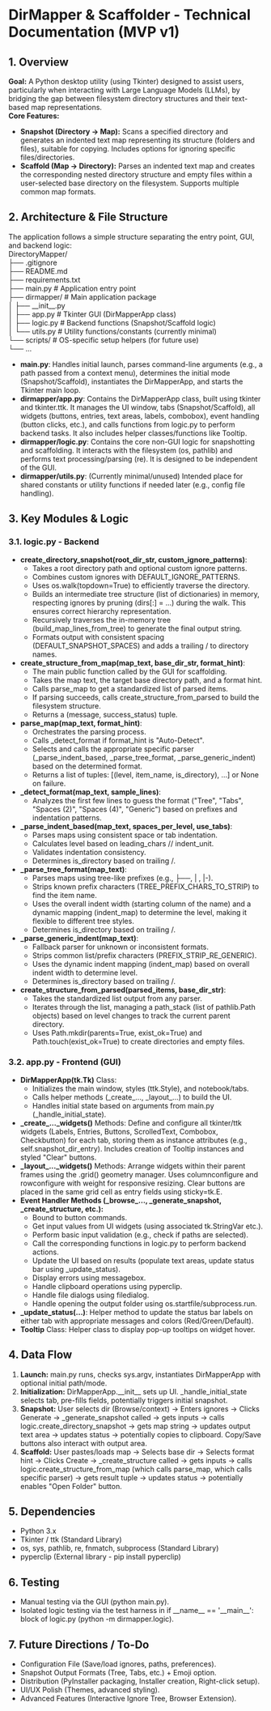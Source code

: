 # **DirMapper & Scaffolder \- Technical Documentation (MVP v1)**

## **1\. Overview**

**Goal:** A Python desktop utility (using Tkinter) designed to assist users, particularly when interacting with Large Language Models (LLMs), by bridging the gap between filesystem directory structures and their text-based map representations.  
**Core Features:**

* **Snapshot (Directory \-\> Map):** Scans a specified directory and generates an indented text map representing its structure (folders and files), suitable for copying. Includes options for ignoring specific files/directories.  
* **Scaffold (Map \-\> Directory):** Parses an indented text map and creates the corresponding nested directory structure and empty files within a user-selected base directory on the filesystem. Supports multiple common map formats.

## **2\. Architecture & File Structure**

The application follows a simple structure separating the entry point, GUI, and backend logic:  
DirectoryMapper/  
├── .gitignore  
├── README.md  
├── requirements.txt  
├── main.py             \# Application entry point  
├── dirmapper/          \# Main application package  
│   ├── \_\_init\_\_.py  
│   ├── app.py          \# Tkinter GUI (DirMapperApp class)  
│   ├── logic.py        \# Backend functions (Snapshot/Scaffold logic)  
│   └── utils.py        \# Utility functions/constants (currently minimal)  
└── scripts/            \# OS-specific setup helpers (for future use)  
    └── ...

* **main.py**: Handles initial launch, parses command-line arguments (e.g., a path passed from a context menu), determines the initial mode (Snapshot/Scaffold), instantiates the DirMapperApp, and starts the Tkinter main loop.  
* **dirmapper/app.py**: Contains the DirMapperApp class, built using tkinter and tkinter.ttk. It manages the UI window, tabs (Snapshot/Scaffold), all widgets (buttons, entries, text areas, labels, combobox), event handling (button clicks, etc.), and calls functions from logic.py to perform backend tasks. It also includes helper classes/functions like Tooltip.  
* **dirmapper/logic.py**: Contains the core non-GUI logic for snapshotting and scaffolding. It interacts with the filesystem (os, pathlib) and performs text processing/parsing (re). It is designed to be independent of the GUI.  
* **dirmapper/utils.py**: (Currently minimal/unused) Intended place for shared constants or utility functions if needed later (e.g., config file handling).

## **3\. Key Modules & Logic**

### **3.1. logic.py \- Backend**

* **create\_directory\_snapshot(root\_dir\_str, custom\_ignore\_patterns)**:  
  * Takes a root directory path and optional custom ignore patterns.  
  * Combines custom ignores with DEFAULT\_IGNORE\_PATTERNS.  
  * Uses os.walk(topdown=True) to efficiently traverse the directory.  
  * Builds an intermediate tree structure (list of dictionaries) in memory, respecting ignores by pruning (dirs\[:\] \= ...) during the walk. This ensures correct hierarchy representation.  
  * Recursively traverses the in-memory tree (build\_map\_lines\_from\_tree) to generate the final output string.  
  * Formats output with consistent spacing (DEFAULT\_SNAPSHOT\_SPACES) and adds a trailing / to directory names.  
* **create\_structure\_from\_map(map\_text, base\_dir\_str, format\_hint)**:  
  * The main public function called by the GUI for scaffolding.  
  * Takes the map text, the target base directory path, and a format hint.  
  * Calls parse\_map to get a standardized list of parsed items.  
  * If parsing succeeds, calls create\_structure\_from\_parsed to build the filesystem structure.  
  * Returns a (message, success\_status) tuple.  
* **parse\_map(map\_text, format\_hint)**:  
  * Orchestrates the parsing process.  
  * Calls \_detect\_format if format\_hint is "Auto-Detect".  
  * Selects and calls the appropriate specific parser (\_parse\_indent\_based, \_parse\_tree\_format, \_parse\_generic\_indent) based on the determined format.  
  * Returns a list of tuples: \[(level, item\_name, is\_directory), ...\] or None on failure.  
* **\_detect\_format(map\_text, sample\_lines)**:  
  * Analyzes the first few lines to guess the format ("Tree", "Tabs", "Spaces (2)", "Spaces (4)", "Generic") based on prefixes and indentation patterns.  
* **\_parse\_indent\_based(map\_text, spaces\_per\_level, use\_tabs)**:  
  * Parses maps using consistent space or tab indentation.  
  * Calculates level based on leading\_chars // indent\_unit.  
  * Validates indentation consistency.  
  * Determines is\_directory based on trailing /.  
* **\_parse\_tree\_format(map\_text)**:  
  * Parses maps using tree-like prefixes (e.g., ├──, | , |-).  
  * Strips known prefix characters (TREE\_PREFIX\_CHARS\_TO\_STRIP) to find the item name.  
  * Uses the overall indent width (starting column of the name) and a dynamic mapping (indent\_map) to determine the level, making it flexible to different tree styles.  
  * Determines is\_directory based on trailing /.  
* **\_parse\_generic\_indent(map\_text)**:  
  * Fallback parser for unknown or inconsistent formats.  
  * Strips common list/prefix characters (PREFIX\_STRIP\_RE\_GENERIC).  
  * Uses the dynamic indent mapping (indent\_map) based on overall indent width to determine level.  
  * Determines is\_directory based on trailing /.  
* **create\_structure\_from\_parsed(parsed\_items, base\_dir\_str)**:  
  * Takes the standardized list output from any parser.  
  * Iterates through the list, managing a path\_stack (list of pathlib.Path objects) based on level changes to track the current parent directory.  
  * Uses Path.mkdir(parents=True, exist\_ok=True) and Path.touch(exist\_ok=True) to create directories and empty files.

### **3.2. app.py \- Frontend (GUI)**

* **DirMapperApp(tk.Tk)** Class:  
  * Initializes the main window, styles (ttk.Style), and notebook/tabs.  
  * Calls helper methods (\_create\_..., \_layout\_...) to build the UI.  
  * Handles initial state based on arguments from main.py (\_handle\_initial\_state).  
* **\_create\_...\_widgets()** Methods: Define and configure all tkinter/ttk widgets (Labels, Entries, Buttons, ScrolledText, Combobox, Checkbutton) for each tab, storing them as instance attributes (e.g., self.snapshot\_dir\_entry). Includes creation of Tooltip instances and styled "Clear" buttons.  
* **\_layout\_...\_widgets()** Methods: Arrange widgets within their parent frames using the .grid() geometry manager. Uses columnconfigure and rowconfigure with weight for responsive resizing. Clear buttons are placed in the same grid cell as entry fields using sticky=tk.E.  
* **Event Handler Methods (\_browse\_..., \_generate\_snapshot, \_create\_structure, etc.):**  
  * Bound to button commands.  
  * Get input values from UI widgets (using associated tk.StringVar etc.).  
  * Perform basic input validation (e.g., check if paths are selected).  
  * Call the corresponding functions in logic.py to perform backend actions.  
  * Update the UI based on results (populate text areas, update status bar using \_update\_status).  
  * Display errors using messagebox.  
  * Handle clipboard operations using pyperclip.  
  * Handle file dialogs using filedialog.  
  * Handle opening the output folder using os.startfile/subprocess.run.  
* **\_update\_status(...)**: Helper method to update the status bar labels on either tab with appropriate messages and colors (Red/Green/Default).  
* **Tooltip** Class: Helper class to display pop-up tooltips on widget hover.

## **4\. Data Flow**

1. **Launch:** main.py runs, checks sys.argv, instantiates DirMapperApp with optional initial path/mode.  
2. **Initialization:** DirMapperApp.\_\_init\_\_ sets up UI. \_handle\_initial\_state selects tab, pre-fills fields, potentially triggers initial snapshot.  
3. **Snapshot:** User selects dir (Browse/context) \-\> Enters ignores \-\> Clicks Generate \-\> \_generate\_snapshot called \-\> gets inputs \-\> calls logic.create\_directory\_snapshot \-\> gets map string \-\> updates output text area \-\> updates status \-\> potentially copies to clipboard. Copy/Save buttons also interact with output area.  
4. **Scaffold:** User pastes/loads map \-\> Selects base dir \-\> Selects format hint \-\> Clicks Create \-\> \_create\_structure called \-\> gets inputs \-\> calls logic.create\_structure\_from\_map (which calls parse\_map, which calls specific parser) \-\> gets result tuple \-\> updates status \-\> potentially enables "Open Folder" button.

## **5\. Dependencies**

* Python 3.x  
* Tkinter / ttk (Standard Library)  
* os, sys, pathlib, re, fnmatch, subprocess (Standard Library)  
* pyperclip (External library \- pip install pyperclip)

## **6\. Testing**

* Manual testing via the GUI (python main.py).  
* Isolated logic testing via the test harness in if \_\_name\_\_ \== '\_\_main\_\_': block of logic.py (python \-m dirmapper.logic).

## **7\. Future Directions / To-Do**

* Configuration File (Save/load ignores, paths, preferences).  
* Snapshot Output Formats (Tree, Tabs, etc.) \+ Emoji option.  
* Distribution (PyInstaller packaging, Installer creation, Right-click setup).  
* UI/UX Polish (Themes, advanced styling).  
* Advanced Features (Interactive Ignore Tree, Browser Extension).
